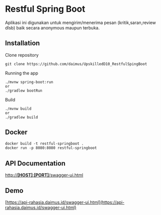 # Restful Spring Boot
Aplikasi ini digunakan untuk mengirim/menerima pesan (kritik,saran,review dlsb) baik secara anonymous maupun terbuka.

## Installation
Clone repository
```
git clone https://github.com/daimus/UpskilledD10_RestfulSpingBoot
```
Running the app
```
./mvnw spring-boot:run
or
./gradlew bootRun
```
Build
```
./mvnw build
or
./gradlew build
```
## Docker
```dockerfile
docker build -t restful-springboot .
docker run -p 8080:8080 restful-springboot
```
## API Documentation
[http://**[HOST]**:**[PORT]**/swagger-ui.html](http://localhost:8080/swagger-ui.html)

## Demo
[https://api-rahasia.daimus.id/swagger-ui.html](https://api-rahasia.daimus.id/swagger-ui.html)